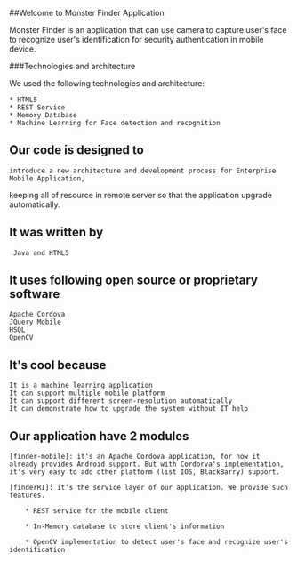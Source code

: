##Welcome to Monster Finder Application


Monster Finder is an application that can use camera to capture user's face to recognize user's identification for security authentication in mobile device.

###Technologies and architecture

We used the following technologies and architecture:

	* HTML5	
	* REST Service	
	* Memory Database
	* Machine Learning for Face detection and recognition

Our code is designed to
---------------------------
	
	introduce a new architecture and development process for Enterprise Mobile Application, 
keeping all of resource in remote server so that the application upgrade automatically.

It was written by
----------------------
	 Java and HTML5
 
It uses following open source or proprietary software
----------------------------------------------------------
	Apache Cordova
	JQuery Mobile
	HSQL	
	OpenCV

It's cool because
---------------------
	It is a machine learning application
	It can support multiple mobile platform	
	It can support different screen-resolution automatically
	It can demonstrate how to upgrade the system without IT help


Our application have 2 modules
-----------------------------------
	[finder-mobile]: it's an Apache Cordova application, for now it already provides Android support. But with Cordorva's implementation, it's very easy to add other platform (list IOS, BlackBarry) support.
	
	[finderRI]: it's the service layer of our application. We provide such features.
	
		* REST service for the mobile client
		
		* In-Memory database to store client's information
		
		* OpenCV implementation to detect user's face and recognize user's identification 
		 
	  

